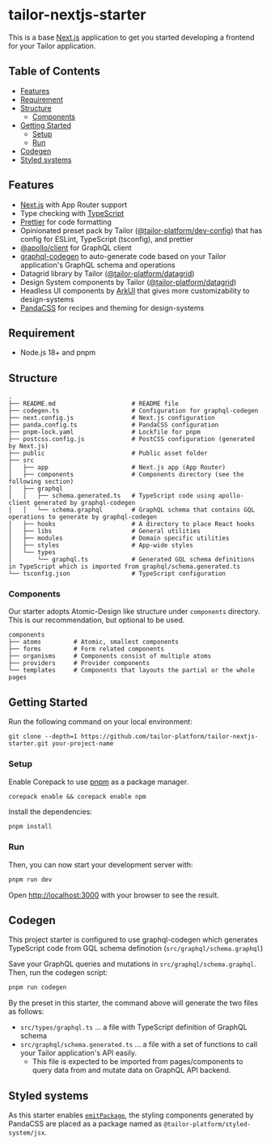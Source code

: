 # tailor-nextjs-starter <!-- omit in toc -->

This is a base [Next.js](https://nextjs.org/) application to get you started developing a frontend for your Tailor application.

## Table of Contents <!-- omit in toc -->

- [Features](#features)
- [Requirement](#requirement)
- [Structure](#structure)
  - [Components](#components)
- [Getting Started](#getting-started)
  - [Setup](#setup)
  - [Run](#run)
- [Codegen](#codegen)
- [Styled systems](#styled-systems)


## Features

- [Next.js](https://nextjs.org/) with App Router support
- Type checking with [TypeScript](https://www.typescriptlang.org/)
- [Prettier](https://prettier.io/) for code formatting
- Opinionated preset pack by Tailor ([@tailor-platform/dev-config](https://www.npmjs.com/package/@tailor-platform/dev-config)) that has config for ESLint, TypeScript (tsconfig), and prettier
- [@apollo/client](https://www.npmjs.com/package/@apollo/client) for GraphQL client
- [graphql-codegen](https://the-guild.dev/graphql/codegen) to auto-generate code based on your Tailor application's GraphQL schema and operations
- Datagrid library by Tailor ([@tailor-platform/datagrid](https://www.npmjs.com/package/@tailor-platform/datagrid))
- Design System components by Tailor ([@tailor-platform/datagrid](https://www.npmjs.com/package/@tailor-platform/design-systems))
- Headless UI components by [ArkUI](https://ark-ui.com/) that gives more customizability to design-systems
- [PandaCSS](https://panda-css.com/) for recipes and theming for design-systems

## Requirement

* Node.js 18+ and pnpm

## Structure

```
.
├── README.md                     # README file
├── codegen.ts                    # Configuration for graphql-codegen
├── next.config.js                # Next.js configuration
├── panda.config.ts               # PandaCSS configuration
├── pnpm-lock.yaml                # Lockfile for pnpm
├── postcss.config.js             # PostCSS configuration (generated by Next.js)
├── public                        # Public asset folder
├── src
│   ├── app                       # Next.js app (App Router)
│   ├── components                # Components directory (see the following section)
│   ├── graphql
│   │   ├── schema.generated.ts   # TypeScript code using apollo-client generated by graphql-codegen
│   │   └── schema.graphql        # GraphQL schema that contains GQL operations to generate by graphql-codegen
│   ├── hooks                     # A directory to place React hooks
│   ├── libs                      # General utilities
│   ├── modules                   # Domain specific utilities
│   ├── styles                    # App-wide styles
│   └── types
│       └── graphql.ts            # Generated GQL schema definitions in TypeScript which is imported from graphql/schema.generated.ts
└── tsconfig.json                 # TypeScript configuration
```

### Components

Our starter adopts Atomic-Design like structure under `components` directory. This is our recommendation, but optional to be used.

```
components
├── atoms         # Atomic, smallest components
├── forms         # Form related components
├── organisms     # Components consist of multiple atoms
├── providers     # Provider components
└── templates     # Components that layouts the partial or the whole pages
```

## Getting Started

Run the following command on your local environment:

```
git clone --depth=1 https://github.com/tailor-platform/tailor-nextjs-starter.git your-project-name
```

### Setup

Enable Corepack to use [pnpm](https://pnpm.io/) as a package manager.

```
corepack enable && corepack enable npm
```

Install the dependencies:

```bash
pnpm install
```

### Run

Then, you can now start your development server with:

```bash
pnpm run dev
```

Open [http://localhost:3000](http://localhost:3000) with your browser to see the result.

## Codegen

This project starter is configured to use graphql-codegen which generates TypeScript code from GQL schema definotion (`src/graphql/schema.graphql`)

Save your GraphQL queries and mutations in `src/graphql/schema.graphql`. Then, run the codegen script:

```bash
pnpm run codegen
```

By the preset in this starter, the command above will generate the two files as follows:

* `src/types/graphql.ts` ... a file with TypeScript definition of GraphQL schema
* `src/graphql/schema.generated.ts` ... a file with a set of functions to call your Tailor application's API easily. 
  * This file is expected to be imported from pages/components to query data from and mutate data on GraphQL API backend.

## Styled systems

As this starter enables [`emitPackage`](https://panda-css.com/docs/references/config#emitpackage), the styling components generated by PandaCSS are placed as a package named as `@tailor-platform/styled-system/jsx`.
